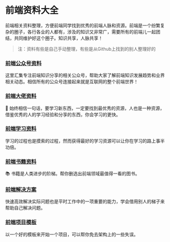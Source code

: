 # 前端资料大全

前端相关资料整理，方便前端同学找到优秀的前端人脉和资源。前端是一个纷繁复杂的圈子，各行各业的人都有，涉及的知识又非常广，需要所有的前端儿一起团结，共同维护好这个圈子。知识共享，人脉共享！


>注：资料有些是自己手动整理，有些是从Github上找到的别人整理好的

### [前端公众号资料](https://github.com/fantingsheng/front-end-wechat/blob/main/wechat.md)

这里汇集专注前端知识分享的相关公众号，帮助大家了解前端知识发展趋势和业界相关动态。相信所有的公众号连接起来就是互联网的整个前端世界！

### [前端大佬资料](https://github.com/fantingsheng/front-end-wechat/blob/main/dalao.md)

🧍‍ 始终相信一句话，要学习新东西，一定要找到最优秀的资源，人也是一种资源，借鉴优秀的人的学习经验和分享的东西，你会学习的更快。


### [前端学习资料](https://github.com/fantingsheng/front-end-wechat/blob/main/source.md)

学习的过程也是摸索的过程，然而获得最好的学习资源可以让你在学习的路上事半功倍。

### [前端书籍资料](https://github.com/fantingsheng/front-end-wechat/blob/main/book.md)

📚 书籍是人类进步的阶梯。帮你删选出前端领域最值得一看的图书。

### [前端解决方案](https://github.com/fantingsheng/front-end-wechat/blob/main/solve.md)

快速高效解决实际问题也是平时工作中的一项重要的能力，学会借用别人的梯子来帮助自己解决问题。

### [前端项目模板](https://github.com/fantingsheng/front-end-wechat/blob/main/boilerplate.md)

以一个好的模板来开始一个项目，可以帮你免去架构上的一些失误。
